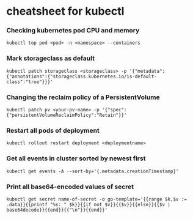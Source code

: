 # cheatsheet for kubectl

### Checking kubernetes pod CPU and memory

    kubectl top pod <pod> -n <namespace> --containers
    
### Mark storageclass as default

    kubectl patch storageclass <storageclass> -p '{"metadata": {"annotations":{"storageclass.kubernetes.io/is-default-class":"true"}}}'
    
### Changing the reclaim policy of a PersistentVolume

    kubectl patch pv <your-pv-name> -p '{"spec":{"persistentVolumeReclaimPolicy":"Retain"}}'
    
### Restart all pods of deployment

    kubectl rollout restart deployment <deploymentname>

### Get all events in cluster sorted by newest first

    kubectl get events -A --sort-by='{.metadata.creationTimestamp}'

### Print all base64-encoded values of secret

    kubectl get secret name-of-secret -o go-template='{{range $k,$v := .data}}{{printf "%s: " $k}}{{if not $v}}{{$v}}{{else}}{{$v | base64decode}}{{end}}{{"\n"}}{{end}}'


